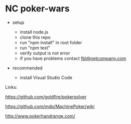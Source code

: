 # NC poker-wars

- setup
    - install node.js
    - clone this repo
    - run "npm install" in root folder
    - run "npm test"
    - verify output is not error
    - if you have problems contact fbl@netcompany.com

- recommended
    - install Visual Studio Code

Links:

https://github.com/goldfire/pokersolver

https://github.com/mdp/MachinePoker/wiki

http://www.pokerhandrange.com/
